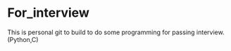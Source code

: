 # For_interview
This is personal git to build to do some programming for passing interview.(Python,C)
